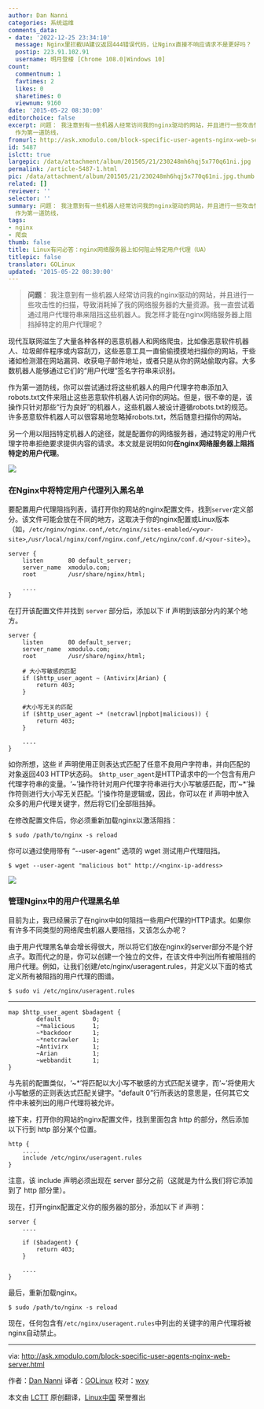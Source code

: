 ```yaml
---
author: Dan Nanni
categories: 系统运维
comments_data:
- date: '2022-12-25 23:34:10'
  message: Nginx里拦截UA建议返回444错误代码，让Nginx直接不响应请求不是更好吗？
  postip: 223.91.102.91
  username: 明月登楼 [Chrome 108.0|Windows 10]
count:
  commentnum: 1
  favtimes: 2
  likes: 0
  sharetimes: 0
  viewnum: 9160
date: '2015-05-22 08:30:00'
editorchoice: false
excerpt: 问题： 我注意到有一些机器人经常访问我的nginx驱动的网站，并且进行一些攻击性的扫描，导致消耗掉了我的网络服务器的大量资源。我一直尝试着通过用户代理符串来阻挡这些机器人。我怎样才能在nginx网络服务器上阻挡掉特定的用户代理呢？  现代互联网滋生了大量各种各样的恶意机器人和网络爬虫，比如像恶意软件机器人、垃圾邮件程序或内容刮刀，这些恶意工具一直偷偷摸摸地扫描你的网站，干些诸如检测潜在网站漏洞、收获电子邮件地址，或者只是从你的网站偷取内容。大多数机器人能够通过它们的用户代理签名字符串来识别。
  作为第一道防线，
fromurl: http://ask.xmodulo.com/block-specific-user-agents-nginx-web-server.html
id: 5487
islctt: true
largepic: /data/attachment/album/201505/21/230248mh6hqj5x770q61ni.jpg
permalink: /article-5487-1.html
pic: /data/attachment/album/201505/21/230248mh6hqj5x770q61ni.jpg.thumb.jpg
related: []
reviewer: ''
selector: ''
summary: 问题： 我注意到有一些机器人经常访问我的nginx驱动的网站，并且进行一些攻击性的扫描，导致消耗掉了我的网络服务器的大量资源。我一直尝试着通过用户代理符串来阻挡这些机器人。我怎样才能在nginx网络服务器上阻挡掉特定的用户代理呢？  现代互联网滋生了大量各种各样的恶意机器人和网络爬虫，比如像恶意软件机器人、垃圾邮件程序或内容刮刀，这些恶意工具一直偷偷摸摸地扫描你的网站，干些诸如检测潜在网站漏洞、收获电子邮件地址，或者只是从你的网站偷取内容。大多数机器人能够通过它们的用户代理签名字符串来识别。
  作为第一道防线，
tags:
- nginx
- 爬虫
thumb: false
title: Linux有问必答：nginx网络服务器上如何阻止特定用户代理（UA）
titlepic: false
translator: GOLinux
updated: '2015-05-22 08:30:00'
---
```



> 
> **问题**： 我注意到有一些机器人经常访问我的nginx驱动的网站，并且进行一些攻击性的扫描，导致消耗掉了我的网络服务器的大量资源。我一直尝试着通过用户代理符串来阻挡这些机器人。我怎样才能在nginx网络服务器上阻挡掉特定的用户代理呢？
> 
> 
> 


现代互联网滋生了大量各种各样的恶意机器人和网络爬虫，比如像恶意软件机器人、垃圾邮件程序或内容刮刀，这些恶意工具一直偷偷摸摸地扫描你的网站，干些诸如检测潜在网站漏洞、收获电子邮件地址，或者只是从你的网站偷取内容。大多数机器人能够通过它们的“用户代理”签名字符串来识别。


作为第一道防线，你可以尝试通过将这些机器人的用户代理字符串添加入robots.txt文件来阻止这些恶意软件机器人访问你的网站。但是，很不幸的是，该操作只针对那些“行为良好”的机器人，这些机器人被设计遵循robots.txt的规范。许多恶意软件机器人可以很容易地忽略掉robots.txt，然后随意扫描你的网站。


另一个用以阻挡特定机器人的途径，就是配置你的网络服务器，通过特定的用户代理字符串拒绝要求提供内容的请求。本文就是说明如何**在nginx网络服务器上阻挡特定的用户代理**。


![](/data/attachment/album/201505/21/230248mh6hqj5x770q61ni.jpg)


### 在Nginx中将特定用户代理列入黑名单


要配置用户代理阻挡列表，请打开你的网站的nginx配置文件，找到`server`定义部分。该文件可能会放在不同的地方，这取决于你的nginx配置或Linux版本（如，`/etc/nginx/nginx.conf`,`/etc/nginx/sites-enabled/<your-site>`,`/usr/local/nginx/conf/nginx.conf`,`/etc/nginx/conf.d/<your-site>`）。



```
server {
    listen       80 default_server;
    server_name  xmodulo.com;
    root         /usr/share/nginx/html;

    ....
}

```

在打开该配置文件并找到 `server` 部分后，添加以下 if 声明到该部分内的某个地方。



```
server {
    listen       80 default_server;
    server_name  xmodulo.com;
    root         /usr/share/nginx/html;

    # 大小写敏感的匹配
    if ($http_user_agent ~ (Antivirx|Arian) {
        return 403;
    }

    #大小写无关的匹配
    if ($http_user_agent ~* (netcrawl|npbot|malicious)) {
        return 403;
    }

    ....
}

```

如你所想，这些 if 声明使用正则表达式匹配了任意不良用户字符串，并向匹配的对象返回403 HTTP状态码。 `$http_user_agent`是HTTP请求中的一个包含有用户代理字符串的变量。‘~’操作符针对用户代理字符串进行大小写敏感匹配，而‘~\*’操作符则进行大小写无关匹配。‘|’操作符是逻辑或，因此，你可以在 if 声明中放入众多的用户代理关键字，然后将它们全部阻挡掉。


在修改配置文件后，你必须重新加载nginx以激活阻挡：



```
$ sudo /path/to/nginx -s reload

```

你可以通过使用带有 “--user-agent” 选项的 wget 测试用户代理阻挡。



```
$ wget --user-agent "malicious bot" http://<nginx-ip-address>

```

![](/data/attachment/album/201505/21/230250mxzyf3su08fksv3c.jpg)


### 管理Nginx中的用户代理黑名单


目前为止，我已经展示了在nginx中如何阻挡一些用户代理的HTTP请求。如果你有许多不同类型的网络爬虫机器人要阻挡，又该怎么办呢？


由于用户代理黑名单会增长得很大，所以将它们放在nginx的server部分不是个好点子。取而代之的是，你可以创建一个独立的文件，在该文件中列出所有被阻挡的用户代理。例如，让我们创建/etc/nginx/useragent.rules，并定义以下面的格式定义所有被阻挡的用户代理的图谱。



```
$ sudo vi /etc/nginx/useragent.rules

```



---



```
map $http_user_agent $badagent {
        default         0;
        ~*malicious     1;
        ~*backdoor      1;
        ~*netcrawler    1;
        ~Antivirx       1;
        ~Arian          1;
        ~webbandit      1;
}

```

与先前的配置类似，‘~\*’将匹配以大小写不敏感的方式匹配关键字，而‘~’将使用大小写敏感的正则表达式匹配关键字。“default 0”行所表达的意思是，任何其它文件中未被列出的用户代理将被允许。


接下来，打开你的网站的nginx配置文件，找到里面包含 http 的部分，然后添加以下行到 http 部分某个位置。



```
http {
    .....
    include /etc/nginx/useragent.rules
}

```

注意，该 include 声明必须出现在 server 部分之前（这就是为什么我们将它添加到了 http 部分里）。


现在，打开nginx配置定义你的服务器的部分，添加以下 if 声明：



```
server {
    ....

    if ($badagent) {
        return 403;
    }

    ....
}

```

最后，重新加载nginx。



```
$ sudo /path/to/nginx -s reload

```

现在，任何包含有`/etc/nginx/useragent.rules`中列出的关键字的用户代理将被nginx自动禁止。




---


via: <http://ask.xmodulo.com/block-specific-user-agents-nginx-web-server.html>


作者：[Dan Nanni](http://ask.xmodulo.com/author/nanni) 译者：[GOLinux](https://github.com/GOLinux) 校对：[wxy](https://github.com/wxy)


本文由 [LCTT](https://github.com/LCTT/TranslateProject) 原创翻译，[Linux中国](https://linux.cn/) 荣誉推出